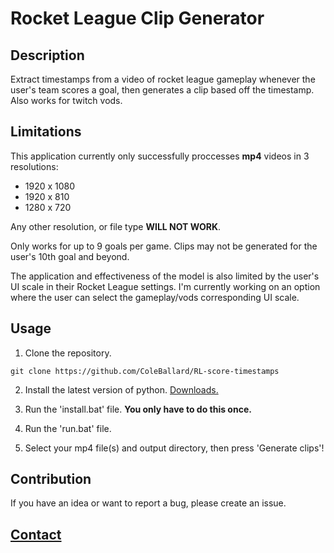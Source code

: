 # Rocket League Clip Generator

## Description
 
Extract timestamps from a video of rocket league gameplay whenever the user's team scores a goal, then generates a clip based off the timestamp. Also works for twitch vods.

## Limitations

This application currently only successfully proccesses **mp4** videos in 3 resolutions: 
- 1920 x 1080
- 1920 x 810
- 1280 x 720

Any other resolution, or file type **WILL NOT WORK**.

Only works for up to 9 goals per game. Clips may not be generated for the user's 10th goal and beyond.

The application and effectiveness of the model is also limited by the user's UI scale in their Rocket League settings. I'm currently working on an option where the user can select the gameplay/vods corresponding UI scale.

## **Usage**

1. Clone the repository.

```shell
git clone https://github.com/ColeBallard/RL-score-timestamps
```

2. Install the latest version of python. [Downloads.](https://www.python.org/downloads/)

3. Run the 'install.bat' file. **You only have to do this once.**

4. Run the 'run.bat' file.

5. Select your mp4 file(s) and output directory, then press 'Generate clips'!

## Contribution

If you have an idea or want to report a bug, please create an issue.

## **[Contact](https://coleb.io/contact)**
